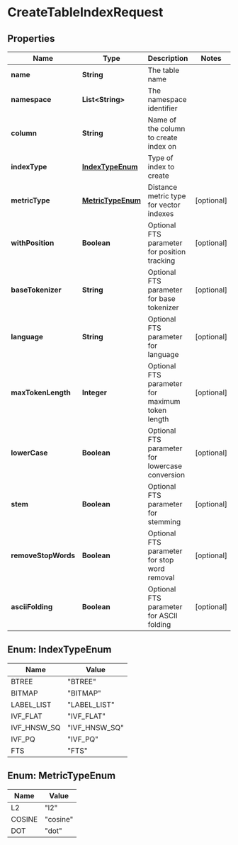 

# CreateTableIndexRequest


## Properties

| Name | Type | Description | Notes |
|------------ | ------------- | ------------- | -------------|
|**name** | **String** | The table name |  |
|**namespace** | **List&lt;String&gt;** | The namespace identifier |  |
|**column** | **String** | Name of the column to create index on |  |
|**indexType** | [**IndexTypeEnum**](#IndexTypeEnum) | Type of index to create |  |
|**metricType** | [**MetricTypeEnum**](#MetricTypeEnum) | Distance metric type for vector indexes |  [optional] |
|**withPosition** | **Boolean** | Optional FTS parameter for position tracking |  [optional] |
|**baseTokenizer** | **String** | Optional FTS parameter for base tokenizer |  [optional] |
|**language** | **String** | Optional FTS parameter for language |  [optional] |
|**maxTokenLength** | **Integer** | Optional FTS parameter for maximum token length |  [optional] |
|**lowerCase** | **Boolean** | Optional FTS parameter for lowercase conversion |  [optional] |
|**stem** | **Boolean** | Optional FTS parameter for stemming |  [optional] |
|**removeStopWords** | **Boolean** | Optional FTS parameter for stop word removal |  [optional] |
|**asciiFolding** | **Boolean** | Optional FTS parameter for ASCII folding |  [optional] |



## Enum: IndexTypeEnum

| Name | Value |
|---- | -----|
| BTREE | &quot;BTREE&quot; |
| BITMAP | &quot;BITMAP&quot; |
| LABEL_LIST | &quot;LABEL_LIST&quot; |
| IVF_FLAT | &quot;IVF_FLAT&quot; |
| IVF_HNSW_SQ | &quot;IVF_HNSW_SQ&quot; |
| IVF_PQ | &quot;IVF_PQ&quot; |
| FTS | &quot;FTS&quot; |



## Enum: MetricTypeEnum

| Name | Value |
|---- | -----|
| L2 | &quot;l2&quot; |
| COSINE | &quot;cosine&quot; |
| DOT | &quot;dot&quot; |



